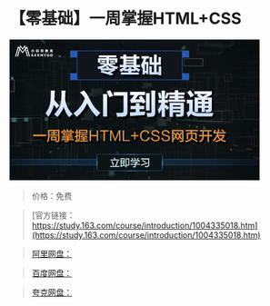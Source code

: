 # 【零基础】一周掌握HTML+CSS

![img](../../../assets/study163/free/D652B8A4011C24BD33A700F2C705B573.jpg)

> 价格：免费

> [官方链接：https://study.163.com/course/introduction/1004335018.htm](https://study.163.com/course/introduction/1004335018.htm)

> [阿里网盘：]()

> [百度网盘：]()

> [夸克网盘：]()
